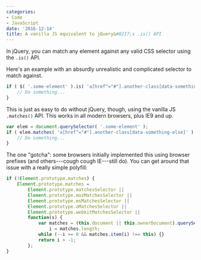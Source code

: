 ```yaml
---
categories:
- Code
- JavaScript
date: '2016-12-14'
title: A vanilla JS equivalent to jQuery&#8217;s .is() API
---
```


In jQuery, you can match any element against any valid CSS selector using the `.is()` API.

Here's an example with an absurdly unrealistic and complicated selector to match against.

```javascript
if ( $( '.some-element' ).is( 'a[href^="#"].another-class[data-something-else]' ) ) {
    // Do something...
}
```

This is just as easy to do without jQuery, though, using the vanilla JS `.matches()` API. This works in all modern browsers, plus IE9 and up.

```javascript
var elem = document.querySelector( '.some-element' );
if ( elem.matches( 'a[href^="#"].another-class[data-something-else]' ) ) {
    // Do something...
}
```

The one "gotcha": some browsers initially implemented this using browser prefixes (and others---cough cough IE---still do). You can get around that issue with a really simple polyfill:

```javascript
if (!Element.prototype.matches) {
    Element.prototype.matches =
        Element.prototype.matchesSelector ||
        Element.prototype.mozMatchesSelector ||
        Element.prototype.msMatchesSelector ||
        Element.prototype.oMatchesSelector ||
        Element.prototype.webkitMatchesSelector ||
        function(s) {
            var matches = (this.document || this.ownerDocument).querySelectorAll(s),
                i = matches.length;
            while (--i >= 0 && matches.item(i) !== this) {}
            return i > -1;
        };
}
```